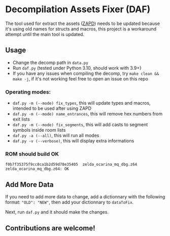 # Decompilation Assets Fixer (DAF)
The tool used for extract the assets ([ZAPD](https://github.com/zeldaret/ZAPD)) needs to be updated because it's using old names for structs and macros, this project is a workaround attempt until the main tool is updated.

## Usage
- Change the decomp path in ``data.py``
- Run ``daf.py`` (tested under Python 3.10, should work with 3.9+)
- If you have any issues when compiling the decomp, try ``make clean && make -j``, if it's not working feel free to open an issue on this repo

### Operating modes:
- ``daf.py -m (--mode) fix_types``, this will update types and macros, intended to be used after using ZAPD
- ``daf.py -m (--mode) name_entrances``, this will remove hex numbers from exit lists
- ``daf.py -m (--mode) fix_segments``, this will add casts to segment symbols inside room lists
- ``daf.py -a (--all)``, this will run all modes
- ``daf.py -v (--verbose)``, this will display extra informations

### ROM should build OK
```
f0b7f35375f9cc8ca1b2d59d78e35405  zelda_ocarina_mq_dbg.z64
zelda_ocarina_mq_dbg.z64: OK
```

## Add More Data
If you need to add more data to change, add a dictionnary with the following format: ``"OLD": "NEW"``, then add your dictionnary to ``dataToFix``.

Next, run ``daf.py`` and it should make the changes.

## Contributions are welcome!
